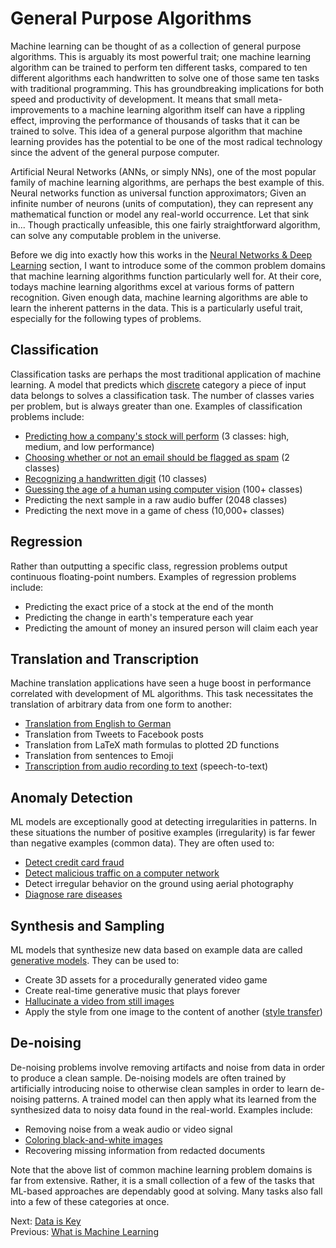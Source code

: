# General Purpose Algorithms

Machine learning can be thought of as a collection of general purpose algorithms. This is arguably its most powerful trait; one machine learning algorithm can be trained to perform ten different tasks, compared to ten different algorithms each handwritten to solve one of those same ten tasks with traditional programming. This has groundbreaking implications for both speed and productivity of development. It means that small meta-improvements to a machine learning algorithm itself can have a rippling effect, improving the performance of thousands of tasks that it can be trained to solve. This idea of a general purpose algorithm that machine learning provides has the potential to be one of the most radical technology since the advent of the general purpose computer.

Artificial Neural Networks (ANNs, or simply NNs), one of the most popular family of machine learning algorithms, are perhaps the best example of this. Neural networks function as universal function approximators; Given an infinite number of neurons (units of computation), they can represent any mathematical function or model any real-world occurrence. Let that sink in... Though practically unfeasible, this one fairly straightforward algorithm, can solve any computable problem in the universe.

Before we dig into exactly how this works in the [Neural Networks & Deep Learning](neural-networks-and-deep-learning.html) section, I want to introduce some of the common problem domains that machine learning algorithms function particularly well for. At their core, todays machine learning algorithms excel at various forms of pattern recognition. Given enough data, machine learning algorithms are able to learn the inherent patterns in the data. This is a particularly useful trait, especially for the following types of problems.

## Classification

Classification tasks are perhaps the most traditional application of machine learning. A model that predicts which [discrete](https://stats.stackexchange.com/questions/206/what-is-the-difference-between-discrete-data-and-continuous-data) category a piece of input data belongs to solves a classification task. The number of classes varies per problem, but is always greater than one. Examples of classification problems include:

- [Predicting how a company's stock will perform](https://www.microsoft.com/developerblog/2017/12/04/predicting-stock-performance-deep-learning/) (3 classes: high, medium, and low performance)
- [Choosing whether or not an email should be flagged as spam](https://www.codeproject.com/Articles/1232040/Spam-classification-using-Python-and-Keras) (2 classes)
- [Recognizing a handwritten digit](https://js.tensorflow.org/tutorials/mnist.html) (10 classes)
- [Guessing the age of a human using computer vision](https://www.analyticsvidhya.com/blog/2017/06/hands-on-with-deep-learning-solution-for-age-detection-practice-problem/) (100+ classes)
- Predicting the next sample in a raw audio buffer (2048 classes)
- Predicting the next move in a game of chess (10,000+ classes)

## Regression

Rather than outputting a specific class, regression problems output continuous floating-point numbers. Examples of regression problems include:

- Predicting the exact price of a stock at the end of the month
- Predicting the change in earth's temperature each year
- Predicting the amount of money an insured person will claim each year

## Translation and Transcription

Machine translation applications have seen a huge boost in performance correlated with development of ML algorithms. This task necessitates the translation of arbitrary data from one form to another:

- [Translation from English to German](https://www.tensorflow.org/tutorials/seq2seq)
- Translation from Tweets to Facebook posts
- Translation from LaTeX math formulas to plotted 2D functions
- Translation from sentences to Emoji
- [Transcription from audio recording to text](https://medium.com/@ageitgey/machine-learning-is-fun-part-6-how-to-do-speech-recognition-with-deep-learning-28293c162f7a) (speech-to-text)

## Anomaly Detection

ML models are exceptionally good at detecting irregularities in patterns. In these situations the number of positive examples (irregularity) is far fewer than negative examples (common data). They are often used to:

- [Detect credit card fraud](https://github.com/ellisvalentiner/credit-card-fraud)
- [Detect malicious traffic on a computer network](https://securityintelligence.com/applying-machine-learning-to-improve-your-intrusion-detection-system/)
- Detect irregular behavior on the ground using aerial photography
- [Diagnose rare diseases](http://file.scirp.org/pdf/JILSA_2017012413273284.pdf)

## Synthesis and Sampling

ML models that synthesize new data based on example data are called [generative models](https://towardsdatascience.com/deep-generative-models-25ab2821afd3). They can be used to:

- Create 3D assets for a procedurally generated video game
- Create real-time generative music that plays forever
- [Hallucinate a video from still images](https://www.theverge.com/2016/9/12/12886698/machine-learning-video-image-prediction-mit)
- Apply the style from one image to the content of another ([style transfer](https://towardsdatascience.com/artistic-style-transfer-b7566a216431))

## De-noising

De-noising problems involve removing artifacts and noise from data in order to produce a clean sample. De-noising models are often trained by artificially introducing noise to otherwise clean samples in order to learn de-noising patterns. A trained model can then apply what its learned from the synthesized data to noisy data found in the real-world. Examples include:

- Removing noise from a weak audio or video signal
- [Coloring black-and-white images](https://hackernoon.com/remastering-classic-films-in-tensorflow-with-pix2pix-f4d551fa0503)
- Recovering missing information from redacted documents

Note that the above list of common machine learning problem domains is far from extensive. Rather, it is a small collection of a few of the tasks that ML-based approaches are dependably good at solving. Many tasks also fall into a few of these categories at once.

Next: [Data is Key](data-is-key.html)<br>
Previous: [What is Machine Learning](what-is-machine-learning.html)
